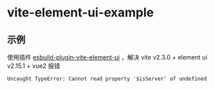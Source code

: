 # vite-element-ui-example

## 示例 

使用插件 [esbuild-plugin-vite-element-ui](https://github.com/dravenww/esbuild-plugin-vite-element-ui) ，解决 vite v2.3.0 + element ui v2.15.1 + vue2 报错

```
Uncaught TypeError: Cannot read property '$isServer' of undefined
```

